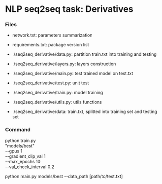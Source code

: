 # NLP seq2seq task: Derivatives

### Files 
- network.txt: parameters summarization
- requirements.txt: package version list

- ./seq2seq_derivative/data.py: partition train.txt into training and testing
-  ./seq2seq_derivative/layers.py: layers construction
- ./seq2seq_derivative/main.py: test trained model on test.txt
- ./seq2seq_derivative/test.py: unit test
- ./seq2seq_derivative/train.py: model training
- ./seq2seq_derivative/utils.py: utils functions
- ./seq2seq_derivative/data: train.txt, splitted into training set and testing set

### Command
python train.py \
    "models/best" \
    --gpus 1 \
    --gradient_clip_val 1 \
    --max_epochs 10 \
    --val_check_interval 0.2
    
python main.py models/best --data_path [path/to/test.txt]
